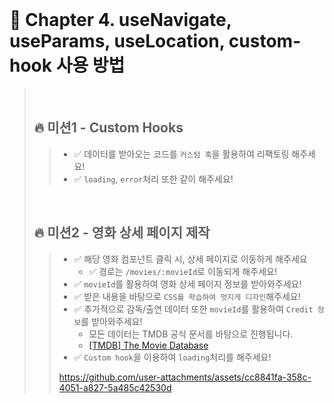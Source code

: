 <br>

# 📝 Chapter 4. useNavigate, useParams,  useLocation, custom-hook 사용 방법
>
><br>
>
> ## 🔥 미션1 - Custom Hooks
> > - ✅ 데이터를 받아오는 코드를 `커스텀 훅`을 활용하여 리팩토링 해주세요!
> > - ✅ `loading`, `error`처리 또한 같이 해주세요!
> >
>
> <br>
>
> ## 🔥 미션2 - 영화 상세 페이지 제작
> > - ✅ 해당 영화 컴포넌트 클릭 시, 상세 페이지로 이동하게 해주세요
> >   - ✅ 경로는 `/movies/:movieId`로 이동되게 해주세요!
> > - ✅ `movieId`를 활용하여 영화 상세 페이지 정보를 받아와주세요!
> > - ✅ 받은 내용을 바탕으로 `CSS를 학습하여 멋지게 디자인`해주세요!
> > - ✅ 추가적으로 감독/출연 데이터 또한 `movieId`를 활용하여 `Credit 정보`를 받아와주세요!
> >   - 모든 데이터는 TMDB 공식 문서를 바탕으로 진행됩니다.
> >   - [[TMDB] The Movie Database](https://developer.themoviedb.org/reference/intro/getting-started)
> > - ✅ `Custom hook`을 이용하여 `loading`처리를 해주세요!
> >
> > https://github.com/user-attachments/assets/cc8841fa-358c-4051-a827-5a485c42530d

<br>
